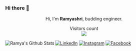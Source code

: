 ### Hi there 👋




<p align="center">Hi, I'm <strong>Ramyashri</strong>, budding engineer.</p>
 <p align="center"> 
  Visitors count<br>
  <img src="https://profile-counter.glitch.me/Ramyashrihebbar/count.svg" />
</p>
 <img align="left" alt="Ramya's Github Stats" src="https://github-readme-stats.vercel.app/api?username=Ramyashrihebbar&show_icons=true&hide_border=true" />

<p align="center">
  
  <a href="https://www.linkedin.com/in/ramyashri-hebbar-b44973173/"><img src="https://img.shields.io/badge/LinkedIn-%230077B5.svg?&style=flat-square&logo=linkedin&logoColor=white" alt="LinkedIn"></a>
  <a href="https://www.instagram.com/ramyashri_hebbar"><img src="https://img.shields.io/badge/Instagram-%23E4405F.svg?&style=flat-square&logo=instagram&logoColor=white" alt="Instagram"></a>
  <a href="https://www.facebook.com/profile.php?id=100010154376824"><img src="https://img.shields.io/badge/Facebook-%231877F2.svg?&style=flat-square&logo=facebook&logoColor=white" alt="Facebook"></a>
</p>
</div>
    


